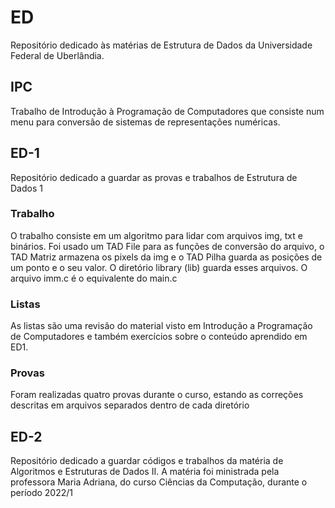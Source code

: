 # ED
Repositório dedicado às matérias de Estrutura de Dados da Universidade Federal de Uberlândia.

## IPC
Trabalho de Introdução à Programação de Computadores que consiste num menu para conversão de sistemas de representações numéricas.

## ED-1
Repositório dedicado a guardar as provas e trabalhos de Estrutura de Dados 1

### Trabalho

O trabalho consiste em um algoritmo para lidar com arquivos img, txt e binários. Foi usado um TAD File para as funções de conversão do arquivo,
o TAD Matriz armazena os pixels da img e o TAD Pilha guarda as posições de um ponto e o seu valor. O diretório library (lib) guarda esses arquivos.
O arquivo imm.c é o equivalente do main.c

### Listas

As listas são uma revisão do material visto em Introdução a Programação de Computadores e também exercícios sobre o conteúdo aprendido em ED1.

### Provas

Foram realizadas quatro provas durante o curso, estando as correções descritas em arquivos separados dentro de cada diretório

## ED-2
Repositório dedicado a guardar códigos e trabalhos da matéria de Algoritmos e Estruturas de Dados II. A matéria foi ministrada pela professora Maria Adriana, do curso Ciências da Computação, durante o período 2022/1
